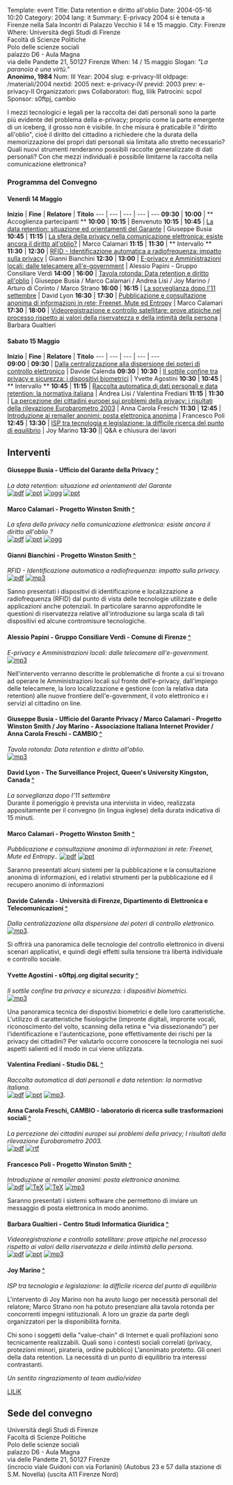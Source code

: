 Template: event
Title: Data retention e diritto all'oblio
Date: 2004-05-16 10:20
Category: 2004
lang: it
Summary: E-privacy 2004 si è tenuta a
         Firenze nella Sala Incontri di Palazzo Vecchio
         il 14 e 15 maggio.
City: Firenze
Where: Università degli Studi di Firenze<br/>Facoltà di Scienze Politiche<br/>Polo delle scienze sociali<br/>palazzo D6 - Aula Magna<br/>via delle Pandette 21, 50127 Firenze
When: 14 / 15 maggio
Slogan: <i>"La paranoia è una virtù."</i><br><b>Anonimo, 1984</b>
Num: III
Year: 2004
slug: e-privacy-III
oldpage: /materiali/2004
nextid: 2005
next: e-privacy-IV
previd: 2003
prev: e-privacy-II
Organizzatori: pws
Collaboratori: flug, lilik
Patrocini: scpol
Sponsor: s0ftpj, cambio

I mezzi tecnologici e legali per la raccolta dei dati personali sono
la parte più evidente del problema della e-privacy; proprio come la
parte emergente di un iceberg, il grosso non è visibile. In che misura
è praticabile il "diritto all'oblio", cioè il diritto del cittadino a
richiedere che la durata della memorizzazione dei propri dati
personali sia limitata allo stretto necessario? Quali nuovi strumenti
renderanno possibili raccolte generalizzate di dati personali? Con che
mezzi individuali è possibile limitarne la raccolta nella
comunicazione elettronica?

### <a name="programma"></a>Programma del Convegno
 
#### <a name="ve"></a>Venerdì 14 Maggio

**Inizio** | **Fine** | **Relatore** | **Titolo** 
--- | --- | --- | --- | --- 
**09:30** | **10:00** | ** Accoglienza partecipanti **
**10:00** | **10:15** | Benvenuto
**10:15** | **10:45** | [La data retention: situazione ed orientamenti del Garante](#i1) | Giuseppe Busia
**10:45** | **11:15** | [La sfera della privacy nella comunicazione elettronica: esiste ancora il diritto all'oblio?](#i2) | Marco Calamari
**11:15** | **11:30** | ** Intervallo **
**11:30** | **12:30** | [RFID - Identificazione automatica a radiofrequenza: impatto sulla privacy](#i3) | Gianni Bianchini
**12:30** | **13:00** | [E-privacy e Amministrazioni locali: dalle telecamere all'e-government](#i4) | Alessio Papini - Gruppo Consiliare Verdi
**14:00** | **16:00** | [Tavola rotonda: Data retention e diritto all'oblio](#i5) | Giuseppe Busia / Marco Calamari / Andrea Lisi / Joy Marino / Arturo di Corinto / Marco Strano
**16:00** | **16:15** | [La sorveglianza dopo l'11 settembre](#i6) | David Lyon
**16:30** | **17:30** | [Pubblicazione e consultazione anonima di informazioni in rete; Freenet, Mute ed Entropy](#i7) | Marco Calamari
**17:30** | **18:00** | [Videoregistrazione e controllo satellitare: prove atipiche nel processo rispetto ai valori della riservatezza e della intimità della persona](#i8) | Barbara Gualtieri
    
    
#### <a name="sa"></a>Sabato 15 Maggio
    
**Inizio** | **Fine** | **Relatore** | **Titolo** 
--- | --- | --- | --- | ---     
**09:00** | **09:30** | [Dalla centralizzazione alla dispersione dei poteri di controllo elettronico](#i9) | Davide Calenda
**09:30** | **10:30** | [Il sottile confine tra privacy e sicurezza: i dispositivi biometrici](#i10) | Yvette Agostini
**10:30** | **10:45** | ** Intervallo **
**10:45** | **11:15** | [Raccolta automatica di dati personali e data retention: la normativa italiana](#i11) | Andrea Lisi / Valentina Frediani
**11:15** | **11:30** | [La percezione dei cittadini europei sui problemi della privacy: i risultati della rilevazione Eurobarometro 2003](#i12) | Anna Carola Freschi
**11:30** | **12:45** | [Introduzione ai remailer anonimi: posta elettronica anonima](#i13) | Francesco Poli
**12:45** | **13:30** | [ISP tra tecnologia e legislazione: la difficile ricerca del punto di equilibrio](#i14) | Joy Marino
**13:30** || Q&A e chiusura dei lavori

## <a name="interventi"></a>Interventi

#### <a name="i1"></a>Giuseppe Busia - Ufficio del Garante della Privacy [^](#ve)
_La data retention: situazione ed orientamenti del Garante_  
[![pdf]({filename}/images/icon/presentation.png)](http://urna.winstonsmith.org/materiali/2004/atti/ep2004-Garante-codice.pdf)
[![ppt]({filename}/images/icon/presentation.png)](http://urna.winstonsmith.org/materiali/2004/atti/ep2004-Garante-codice.ppt)
[![ogg]({filename}/images/icon/sound.png "OGG")](http://urna.winstonsmith.org/materiali/2004/audio/ep2004-Busia-data_retention.ogg)
[![ppt]({filename}/images/icon/qa.png)](http://urna.winstonsmith.org/materiali/2004/audio/ep2004-Busia-data_retention_domande.ogg)
 
#### <a name="i2"></a>Marco Calamari - Progetto Winston Smith [^](#ve)
_La sfera della privacy nella comunicazione elettronica: esiste ancora
il diritto all'oblio ?_  
[![pdf]({filename}/images/icon/presentation.png)](http://urna.winstonsmith.org/materiali/2004/atti/ep2004-Calamari-sfera_privacy.pdf)
[![ppt]({filename}/images/icon/presentation.png)](http://urna.winstonsmith.org/materiali/2004/atti/ep2004-Calamari-sfera_privacy.pdf)
[![ogg]({filename}/images/icon/sound.png "OGG")](http://urna.winstonsmith.org/materiali/2004/audio/ep2004-Calamari-sfera_privacy.ogg)

 
#### <a name="i3"></a>Gianni Bianchini - Progetto Winston Smith [^](#ve)
_RFID - Identificazione automatica a radiofrequenza: impatto sulla privacy._   
[![pdf]({filename}/images/icon/presentation.png)](http://urna.winstonsmith.org/materiali/2004/atti/ep2004-Bianchini-RFID.pdf)
[![mp3]({filename}/images/icon/sound.png "OGG")](http://urna.winstonsmith.org/materiali/2004/audio/ep2004-Bianchini-RFID.ogg) 

Sanno presentati i dispositivi di identificazione e
localizzazione a radiofrequenza (RFID) dal punto di vista delle
tecnologie utilizzate e delle applicazioni anche potenziali.
In particolare saranno approfondite le questioni di
riservatezza relative all'introduzione su larga scala di tali
dispositivi ed alcune contromisure tecnologiche. 

#### <a name="i4"></a>Alessio Papini - Gruppo Consiliare Verdi - Comune di Firenze [^](#ve)
_E-privacy e Amministrazioni locali: dalle telecamere all'e-government._  
[![mp3]({filename}/images/icon/sound.png "OGG")](http://urna.winstonsmith.org/materiali/2004/audio/ep2004-Papini-telecamere.ogg)

Nell'intervento verranno descritte le problematiche di fronte a cui si
trovano ad operare le Amministrazioni locali sul fronte dell'e-privacy,
dall'impiego delle telecamere, la loro localizzazione e gestione (con la
relativa data retention) alle nuove frontiere dell'e-government, il voto
elettronico e i servizi al cittadino on line.

#### <a name="i5"></a>Giuseppe Busia - Ufficio del Garante Privacy / Marco Calamari - Progetto Winston Smith / Joy Marino - Associazione Italiana Internet Provider / Anna Carola Freschi - CAMBIO [^](#ve)
_Tavola rotonda: Data retention e diritto all'oblio._  
[![mp3]({filename}/images/icon/sound.png "OGG")](http://urna.winstonsmith.org/materiali/2004/audio/ep2004-tavola_rotonda.ogg)

#### <a name="i6"></a>David Lyon - The Surveillance Project, Queen's University Kingston, Canada [^](#ve)
_La sorveglianza dopo l'11 settembre_  
Durante il pomeriggio è prevista una intervista in video,
realizzata appositamente per il convegno (in lingua inglese)
della durata indicativa di 15 minuti.

#### <a name="i7"></a>Marco Calamari - Progetto Winston Smith [^](#ve)
_Pubblicazione e consultazione anonima di informazioni in rete: Freenet, Mute ed Entropy.._
[![pdf]({filename}/images/icon/presentation.png)](http://urna.winstonsmith.org/materiali/2004/atti/ep2004-Calamari-freenet.pdf)
[![ppt]({filename}/images/icon/presentation.png)](http://urna.winstonsmith.org/materiali/2004/atti/ep2004-Calamari-freenet.ppt)

Saranno presentati alcuni sistemi per la pubblicazione e la consultazione
anonima di informazioni, ed i relativi strumenti per la pubblicazione
ed il recupero anonimo di informazioni

#### <a name="i8"></a>Davide Calenda - Università di Firenze, Dipartimento di Elettronica e Telecomunicazioni [^](#sa)
_Dalla centralizzazione alla dispersione dei poteri di controllo elettronico._   
[![mp3]({filename}/images/icon/sound.png "OGG")](http://urna.winstonsmith.org/materiali/2004/audio/ep2004-Calenda-intervento.ogg).

Si offrirà  una panoramica delle tecnologie del controllo elettronico in diversi
scenari applicativi, e quindi degli effetti sulla tensione tra libertà 
individuale e controllo sociale.

#### <a name="i9"></a>Yvette Agostini - s0ftpj.org digital security [^](#sa)
_Il sottile confine tra privacy e sicurezza: i dispositivi biometrici._   
[![mp3]({filename}/images/icon/sound.png "OGG")](http://urna.winstonsmith.org/materiali/2004/audio/ep2004-Agostini-biometria.ogg)

Una panoramica tecnica dei dispostivi biometrici e delle loro
caratteristiche. L'utilizzo di caratteristiche fisiologiche (impronte
digitali, impronte vocali, riconoscimento del volto, scanning della
retina e "via dissezionando") per l'identificazione e l'autenticazione,
pone effettivamente dei rischi per la privacy dei cittadini? Per
valutarlo occorre conoscere la tecnologia nei suoi aspetti salienti ed
il modo in cui viene utilizzata.

#### <a name="i10"></a>Valentina Frediani - Studio D&amp;L [^](#sa)
_Raccolta automatica di dati personali e data retention: la normativa italiana._   
[![pdf]({filename}/images/icon/presentation.png)](http://urna.winstonsmith.org/materiali/2004/atti/ep2004-Lisi-data_retention.pdf)
[![ppt]({filename}/images/icon/presentation.png)](http://urna.winstonsmith.org/materiali/2004/atti/ep2004-Lisi-data_retention.ppt)
[![mp3]({filename}/images/icon/sound.png "OGG")](http://urna.winstonsmith.org/materiali/2004/audio/ep2004-Frediani-data_retention.ogg).
 
#### <a name="i11"></a>Anna Carola Freschi, CAMBIO - laboratorio di ricerca sulle trasformazioni sociali [^](#sa)
_La percezione dei cittadini europei sui problemi della privacy; I
risultati della rilevazione Eurobarometro 2003._   
[![pdf]({filename}/images/icon/presentation.png)](http://urna.winstonsmith.org/materiali/2004/atti/ep2004-Freschi-eurobarometro.pdf)
[![rtf]({filename}/images/icon/pdf.png)](http://urna.winstonsmith.org/materiali/2004/atti/ep2004-Freschi-eurobarometro.rtf)

#### <a name="i12"></a>Francesco Poli - Progetto Winston Smith [^](#sa)
_Introduzione ai remailer anonimi: posta elettronica anonima._     
[![pdf]({filename}/images/icon/presentation.png)](http://urna.winstonsmith.org/materiali/2004/atti/ep2004-Poli-remailers.pdf)
[![TeX]({filename}/images/icon/pdf.png)](http://urna.winstonsmith.org/materiali/2004/atti/ep2004-Poli-remailers.tar.gz)
[![TeX]({filename}/images/icon/pdf.png)](http://urna.winstonsmith.org/materiali/2004/atti/ep2004-Poli-remailers_printable.pdf)
[![mp3]({filename}/images/icon/sound.png "OGG")](http://urna.winstonsmith.org/materiali/2004/audio/ep2004-Poli-remailers.ogg)

Saranno presentati i sistemi software che permettono di
inviare un messaggio di posta elettronica in modo anonimo.

#### <a name="i13"></a>Barbara Gualtieri - Centro Studi Informatica Giuridica [^](#sa)
_Videoregistrazione e controllo satellitare: prove atipiche nel processo rispetto ai valori della riservatezza e della intimità della persona._   
[![pdf]({filename}/images/icon/presentation.png)](http://urna.winstonsmith.org/materiali/2004/atti/ep2004-Gualtieri-processo.pdf)
[![ppt]({filename}/images/icon/presentation.png)](http://urna.winstonsmith.org/materiali/2004/atti/ep2004-Gualtieri-processo.ppt)
[![mp3]({filename}/images/icon/sound.png "OGG")](http://urna.winstonsmith.org/materiali/2004/audio/ep2004-Gualtieri-videoregistrazione.ogg)

#### <a name="i14"></a>Joy Marino [^](#sa)
_ISP tra tecnologia e legislazione: la difficile ricerca del punto di
equilibrio_  

L'intervento di Joy Marino non ha avuto luogo per necessità personali
del relatore; Marco Strano non ha potuto presenziare alla tavola
rotonda per concorrenti impegni istituzionali.
A loro un grazie da parte degli organizzatori per la disponibilità fornita.

Chi sono i soggetti della "value-chain" di Internet e quali
profilazioni sono tecnicamente realizzabili. Quali sono i contesti
sociali correlati (privacy, protezioni minori, pirateria, ordine
pubblico) L'anonimato protetto. Gli oneri della data retention. La
necessità di un punto di equilibrio tra interessi contrastanti.

_Un sentito ringraziamento al team audio/video_

[LILiK](http://www.lilik.it)

## <a name="sede"></a>Sede del convegno

Università degli Studi di Firenze  
Facoltà di Scienze Politiche  
Polo delle scienze sociali   
palazzo D6 - Aula Magna  
via delle Pandette 21, 50127 Firenze  
(incrocio viale Guidoni con via Forlanini)
(Autobus 23 e 57 dalla stazione di S.M. Novella)
(uscita A11 Firenze Nord)

